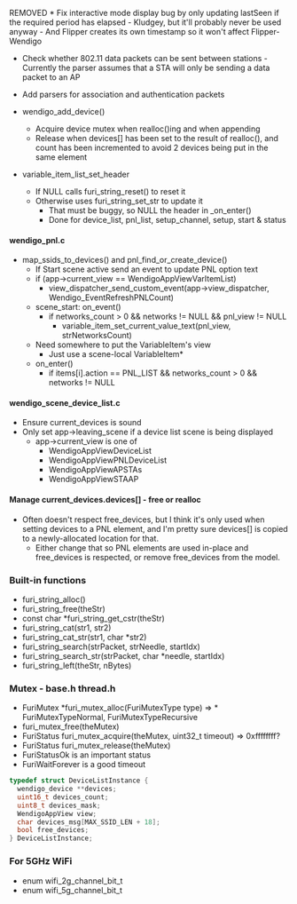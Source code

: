 REMOVED * Fix interactive mode display bug by only updating lastSeen if the required period has elapsed - Kludgey, but it'll probably never be used anyway - And Flipper creates its own timestamp so it won't affect Flipper-Wendigo

* Check whether 802.11 data packets can be sent between stations - Currently the parser assumes that a STA will only be sending a data packet to an AP
* Add parsers for association and authentication packets

* wendigo_add_device()
  * Acquire device mutex when realloc()ing and when appending
  * Release when devices[] has been set to the result of realloc(), and count has been incremented to avoid 2 devices being put in the same element

* variable_item_list_set_header
  * If NULL calls furi_string_reset() to reset it
  * Otherwise uses furi_string_set_str to update it
    * That must be buggy, so NULL the header in _on_enter()
    * Done for device_list, pnl_list, setup_channel, setup, start & status

#### wendigo_pnl.c
* map_ssids_to_devices() and pnl_find_or_create_device()
  * If Start scene active send an event to update PNL option text
  * if (app->current_view == WendigoAppViewVarItemList)
    * view_dispatcher_send_custom_event(app->view_dispatcher, Wendigo_EventRefreshPNLCount)
  * scene_start: on_event()
    * if networks_count > 0 && networks != NULL && pnl_view != NULL
      * variable_item_set_current_value_text(pnl_view, strNetworksCount)
  * Need somewhere to put the VariableItem's view
    * Just use a scene-local VariableItem*
  * on_enter()
    * if items[i].action == PNL_LIST && networks_count > 0 && networks != NULL

#### wendigo_scene_device_list.c
* Ensure current_devices is sound
* Only set app->leaving_scene if a device list scene is being displayed
  * app->current_view is one of
    * WendigoAppViewDeviceList
    * WendigoAppViewPNLDeviceList
    * WendigoAppViewAPSTAs
    * WendigoAppViewSTAAP

#### Manage current_devices.devices[] - free or realloc
* Often doesn't respect free_devices, but I think it's only used when setting devices to a PNL element, and I'm pretty sure devices[] is copied to a newly-allocated location for that.
  * Either change that so PNL elements are used in-place and free_devices is respected, or remove free_devices from the model.

### Built-in functions
* furi_string_alloc()
* furi_string_free(theStr)
* const char *furi_string_get_cstr(theStr)
* furi_string_cat(str1, str2)
* furi_string_cat_str(str1, char *str2)
* furi_string_search(strPacket, strNeedle, startIdx)
* furi_string_search_str(strPacket, char *needle, startIdx)
* furi_string_left(theStr, nBytes)

### Mutex - base.h thread.h
* FuriMutex *furi_mutex_alloc(FuriMutexType type) => * FuriMutexTypeNormal, FuriMutexTypeRecursive
* furi_mutex_free(theMutex)
* FuriStatus furi_mutex_acquire(theMutex, uint32_t timeout) => 0xffffffff?
* FuriStatus furi_mutex_release(theMutex)
* FuriStatusOk is an important status
* FuriWaitForever is a good timeout

```c
typedef struct DeviceListInstance {
  wendigo_device **devices;
  uint16_t devices_count;
  uint8_t devices_mask;
  WendigoAppView view;
  char devices_msg[MAX_SSID_LEN + 18];
  bool free_devices;
} DeviceListInstance;
```

### For 5GHz WiFi
* enum wifi_2g_channel_bit_t
* enum wifi_5g_channel_bit_t

